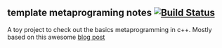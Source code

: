 ## template metaprograming notes [![Build Status](https://travis-ci.com/kqf/metaprog.svg?token=7bkqqhrPB19pD1YKrAZM&branch=master)](https://travis-ci.com/kqf/metaprog)

A toy project to check out the basics metaprogramming in c++. Mostly based on this awesome [blog post](https://monoinfinito.wordpress.com/series/introduction-to-c-template-metaprogramming/)
